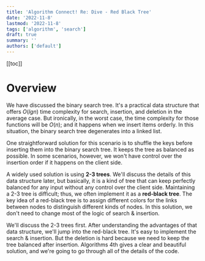```yaml
---
title: 'Algorithm Connect! Re: Dive - Red Black Tree'
date: '2022-11-8'
lastmod: '2022-11-8'
tags: ['algorithm', 'search']
draft: true
summary: ''
authors: ['default']
---
```


[[toc]]

# Overview

We have discussed the binary search tree. It's a practical data structure that offers $O(lgn)$ time complexity for search, insertion, and deletion in the average case. But ironically, in the worst case, the time complexity for those functions will be $O(n)$; and it happens when we insert items orderly. In this situation, the binary search tree degenerates into a linked list.

One straightforward solution for this scenario is to shuffle the keys before inserting them into the binary search tree. It keeps the tree as balanced as possible. In some scenarios, however, we won't have control over the insertion order if it happens on the client side.

A widely used solution is using **2-3 trees**. We'll discuss the details of this data structure later, but basically, it is a kind of tree that can keep perfectly balanced for any input without any control over the client side. Maintaining a 2-3 tree is difficult; thus, we often implement it as a **red-black tree**. The key idea of a red-black tree is to assign different colors for the links between nodes to distinguish different kinds of nodes. In this solution, we don't need to change most of the logic of search & insertion.

We'll discuss the 2-3 trees first. After understanding the advantages of that data structure, we'll jump into the red-black tree. It's easy to implement the search & insertion. But the deletion is hard because we need to keep the tree balanced after insertion. Algorithms 4th gives a clear and beautiful solution, and we're going to go through all of the details of the code.













